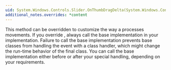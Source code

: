 ```yaml
---
uid: System.Windows.Controls.Slider.OnThumbDragDelta(System.Windows.Controls.Primitives.DragDeltaEventArgs)
additional_notes.overrides: *content
---
```


<p>This method can be overridden to customize the way a <xref href="System.Windows.Controls.Slider"></xref> processes <xref href="System.Windows.Controls.Primitives.Thumb"></xref> movements. If you override <xref href="System.Windows.Controls.Slider.OnThumbDragDelta(System.Windows.Controls.Primitives.DragDeltaEventArgs)"></xref>, always call the base implementation in your <xref href="System.Windows.Controls.Slider.OnThumbDragDelta(System.Windows.Controls.Primitives.DragDeltaEventArgs)"></xref> implementation. Failure to call the base implementation prevents base classes from handling the event with a class handler, which might change the run-time behavior of the final class. You can call the base implementation either before or after your special handling, depending on your requirements.</p>


